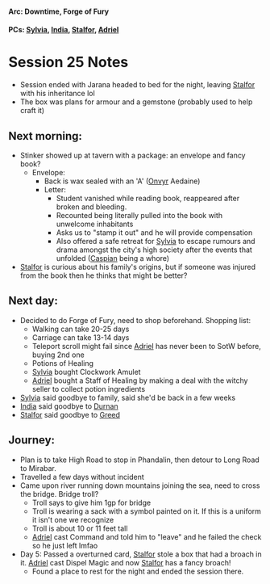 #### Arc: Downtime, Forge of Fury
#### PCs: [Sylvia](PCs/Past/Sylvia.md), [India](PCs/Current/India.md), [Stalfor](PCs/Current/Stalfor.md), [Adriel](PCs/Past/Adriel.md)

# Session 25 Notes
- Session ended with Jarana headed to bed for the night, leaving [Stalfor](PCs/Current/Stalfor.md) with his inheritance lol
- The box was plans for armour and a gemstone (probably used to help craft it)

## Next morning:
- Stinker showed up at tavern with a package: an envelope and fancy book?
	- Envelope:
		- Back is wax sealed with an 'A' ([Onvyr](NPCs/Living/Onvyr.md) Aedaine)
		- Letter:
			- Student vanished while reading book, reappeared after broken and bleeding.
			- Recounted being literally pulled into the book with unwelcome inhabitants
			- Asks us to "stamp it out" and he will provide compensation
			- Also offered a safe retreat for [Sylvia](PCs/Past/Sylvia.md) to escape rumours and drama amongst the city's high society after the events that unfolded ([Caspian](NPCs/Living/Caspian.md) being a whore)
- [Stalfor](PCs/Current/Stalfor.md) is curious about his family's origins, but if someone was injured from the book then he thinks that might be better?

## Next day:
- Decided to do Forge of Fury, need to shop beforehand. Shopping list:
	- Walking can take 20-25 days
	- Carriage can take 13-14 days
	- Teleport scroll might fail since [Adriel](PCs/Past/Adriel.md) has never been to SotW before, buying 2nd one
	- Potions of Healing
	- [Sylvia](PCs/Past/Sylvia.md) bought Clockwork Amulet
	- [Adriel](PCs/Past/Adriel.md) bought a Staff of Healing by making a deal with the witchy seller to collect potion ingredients
- [Sylvia](PCs/Past/Sylvia.md) said goodbye to family, said she'd be back in a few weeks
- [India](PCs/Current/India.md) said goodbye to [Durnan](NPCs/Living/Durnan.md)
- [Stalfor](PCs/Current/Stalfor.md) said goodbye to [Greed](NPCs/Living/Greed.md)

## Journey:
- Plan is to take High Road to stop in Phandalin, then detour to Long Road to Mirabar.
- Travelled a few days without incident
- Came upon river running down mountains joining the sea, need to cross the bridge. Bridge troll?
	- Troll says to give him 1gp for bridge
	- Troll is wearing a sack with a symbol painted on it. If this is a uniform it isn't one we recognize
	- Troll is about 10 or 11 feet tall
	- [Adriel](PCs/Past/Adriel.md) cast Command and told him to "leave" and he failed the check so he just left lmfao
- Day 5: Passed a overturned card, [Stalfor](PCs/Current/Stalfor.md) stole a box that had a broach in it. [Adriel](PCs/Past/Adriel.md) cast Dispel Magic and now [Stalfor](PCs/Current/Stalfor.md) has a fancy broach!
	- Found a place to rest for the night and ended the session there.